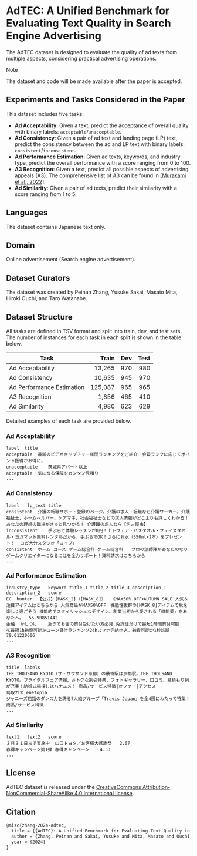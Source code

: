 # AdTEC: A Unified Benchmark for Evaluating Text Quality in Search Engine Advertising

The AdTEC dataset is designed to evaluate the quality of ad texts from multiple aspects, considering practical advertising operations.

> [!NOTE]
> The dataset and code will be made available after the paper is accepted.

## Experiments and Tasks Considered in the Paper

This dataset includes five tasks:
- **Ad Acceptability**: Given a text, predict the acceptance of overall quality with binary labels: `acceptable`/`unacceptable`.
- **Ad Consistency**: Given a pair of ad text and landing page (LP) text, predict the consistency between the ad and LP text with binary labels: `consistent`/`inconsistent`.
- **Ad Performance Estimation**: Given ad texts, keywords, and industry type, predict the overall performance with a score ranging from 0 to 100.
- **A3 Recognition**: Given a text, predict all possible aspects of advertising appeals (A3). The comprehensive list of A3 can be found in [[Murakami et al., 2022](https://aclanthology.org/2022.naacl-industry.9/)].
- **Ad Similarity**: Given a pair of ad texts, predict their similarity with a score ranging from 1 to 5.

## Languages
The dataset contains Japanese text only.

## Domain
Online advertisement (Search engine advertisement).

## Dataset Curators
The dataset was created by Peinan Zhang, Yusuke Sakai, Masato Mita, Hiroki Ouchi, and Taro Watanabe.

## Dataset Structure
All tasks are defined in TSV format and split into train, dev, and test sets.
The number of instances for each task in each split is shown in the table below.

| Task | Train | Dev | Test |
|------|------:|----:|-----:|
| Ad Acceptability | 13,265 | 970 | 980 |
| Ad Consistency   | 10,635 | 945 | 970 |
| Ad Performance Estimation | 125,087 | 965 | 965 |
| A3 Recognition | 1,856 | 465 | 410 |
| Ad Similarity | 4,980 | 623 | 629 |

Detailed examples of each task are provided below.

### Ad Acceptability

```tsv
label  title
acceptable  最新のビデオキャプチャー年間ランキングをご紹介・会員ランクに応じてポイント獲得がお得に。
unacceptable	茨城県アパート以上
acceptable	気になる保障をカンタン見積り
...
```

### Ad Consistency

```tsv
label	lp_text	title
consistent	介護の転職サポート登録のページ。介護の求人・転職なら介護ワーカー。介護福祉士、ホームヘルパー、ケアマネ、社会福祉士などの求人情報がどこよりも詳しくわかる！あなたの理想の職場がきっと見つかる！	介護職の求人なら【名古屋市】
inconsistent	手ぶらで体験レッスンが0円！上下ウェア・バスタオル・フェイスタオル・ヨガマット無料レンタルだから、手ぶらでOK！さらにお水（550ml×2本）をプレゼント！	ヨガ大分スタジオ「ロイブ」
consistent	ホーム コース ゲーム総合科 ゲーム総合科	プロの講師陣があなたのなりゲームクリエイターになるにはを全力サポート！資料請求はこちらから
...
```

### Ad Performance Estimation

```tsv
industry_type	keyword	title_1	title_2	title_3	description_1	description_2	score
EC	hunter	【公式】[MASK_2]（[MASK_8]）	《MAX50% OFF》AUTUMN SALE	人気＆注目アイテムはこちらから	人気商品がMAX50%OFF！機能性抜群の[MASK_8]アイテムで秋を楽しく過ごそう	機能的でスタイリッシュなデザイン。創業当初から愛される「機能美」をあなたへ。	55.90851442
金融	かしつけ	急ぎでお金の貸付受けたい方必見	免許証だけで最短1時間貸付可能		≪最短1h融資可能≫ローン貸付ランキング24hスマホ完結申込。融資可能か1秒診断		79.01220606
...
```

### A3 Recognition

```tsv
title  labels
THE THOUSAND KYOTO（ザ・サウザンド京都）の最寄駅は京都駅。THE THOUSAND KYOTO。ブライダルフェア情報、おトクな割引特典、フォトギャラリー、口コミ、見積もり例が充実！結婚式場探しはハナユメ！	商品/サービス特徴|オファー|アクセス
鳥取ガス enetopia	
ジャニーズ屈指のダンス力を誇る7人組グループ「Travis Japan」を全4週にわたって特集！	商品/サービス特徴
...
```

### Ad Similarity

```tsv
text1	text2	score
３月３１日まで実施中	山口トヨタ／お客様大感謝祭	2.67
春得キャンペーン第1弾	春得キャンペーン	4.33
...
```

## License
AdTEC dataset is released under the [CreativeCommons Attribution-NonCommercial-ShareAlike 4.0 International license](./LICENSE).

## Citation

```latex
@misc{zhang-2024-adtec,
  title = {{AdTEC}: A Unified Benchmark for Evaluating Text Quality in Search Engine Advertising},
  author = {Zhang, Peinan and Sakai, Yusuke and Mita, Masato and Ouchi, Hiroki and Watanabe, Taro},
  year = {2024}
}
```
